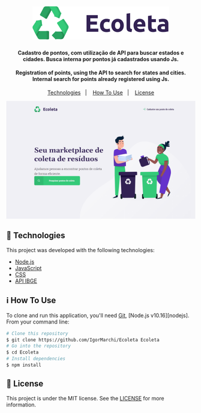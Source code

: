 <h1 align="center">
    <img alt="Ecoleta" src="public/styles/icones/logo.svg" />
    <br>
</h1>
<h4 align="center">
  Cadastro de pontos, com utilização de API para buscar estados e cidades. Busca interna por pontos já cadastrados usando Js. 
</h4>
<h4 align="center">
  Registration of points, using the API to search for states and cities. Internal search for points already registered using Js. 
</h4>
<p align="center">
  <a href="#rocket-technologies">Technologies</a>&nbsp;&nbsp;&nbsp;|&nbsp;&nbsp;&nbsp;
  <a href="#information_source-how-to-use">How To Use</a>&nbsp;&nbsp;&nbsp;|&nbsp;&nbsp;&nbsp;
  <a href="#memo-license">License</a>
</p>


<p align="center">
  <img alt="App Demo" src="public/styles/gitHub/interface.gif">
</p>

## :rocket: Technologies
This project was developed with the following technologies:
-  [Node.js](https://nodejs.org/en/)
-  [JavaScript](https://www.javascript.com/)
-  [CSS](https://www.w3schools.com/css/)
-  [API IBGE](https://servicodados.ibge.gov.br/api/docs/localidades?versao=1#api-Distritos-estadosUFDistritosGet)

## :information_source: How To Use
To clone and run this application, you'll need [Git](https://git-scm.com), [Node.js v10.16][nodejs]. From your command line:
```bash
# Clone this repository
$ git clone https://github.com/IgorMarchi/Ecoleta Ecoleta
# Go into the repository
$ cd Ecoleta
# Install dependencies
$ npm install
```
## :memo: License
This project is under the MIT license. See the [LICENSE]() for more information.